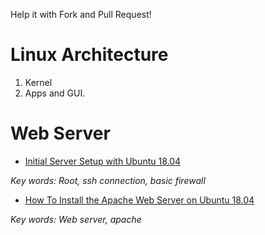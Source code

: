 Help it with Fork and Pull Request!

# Linux Architecture 

1. Kernel 
2. Apps and GUI. 

# Web Server

- [Initial Server Setup with Ubuntu 18.04](https://www.digitalocean.com/community/tutorials/initial-server-setup-with-ubuntu-18-04)

_Key words: Root, ssh connection, basic firewall_

- [How To Install the Apache Web Server on Ubuntu 18.04](https://www.digitalocean.com/community/tutorials/how-to-install-the-apache-web-server-on-ubuntu-18-04)

_Key words: Web server, apache_
